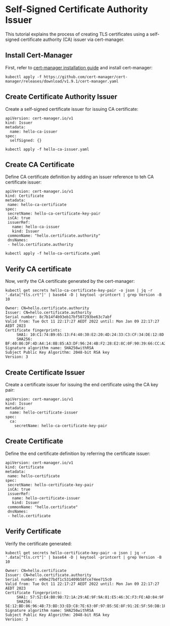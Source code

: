 # Self-Signed Certificate Authority Issuer
This tutorial explains the process of creating TLS certificates using a self-signed certificate authority (CA) issuer via cert-manager.

## Install Cert-Manager
First, refer to [cert-manager installation guide](https://cert-manager.io/v1.1-docs/installation/kubernetes/) and install cert-manager:
```
kubectl apply -f https://github.com/cert-manager/cert-manager/releases/download/v1.9.1/cert-manager.yaml
```

## Create Certificate Authority Issuer
Create a self-signed certificate issuer for issuing CA certificate:
```
apiVersion: cert-manager.io/v1
kind: Issuer
metadata:
  name: hello-ca-issuer
spec:
  selfSigned: {}
```

```
kubectl apply -f hello-ca-issuer.yaml
```

## Create CA Certificate
Define CA certificate definition by adding an issuer reference to teh CA certificate issuer:
```
apiVersion: cert-manager.io/v1
kind: Certificate
metadata:
 name: hello-ca-certificate
spec:
 secretName: hello-ca-certificate-key-pair
 isCA: true
 issuerRef:
   name: hello-ca-issuer
   kind: Issuer
 commonName: "hello.certificate.authority"
 dnsNames:
 - hello.certificate.authority
```

```
kubectl apply -f hello-ca-certificate.yaml
```

## Verify CA certificate
Now, verify the CA certificate generated by the cert-manager:
```
kubectl get secrets hello-ca-certificate-key-pair -o json | jq -r '.data["tls.crt"]' | base64 -D | keytool -printcert | grep Version -B 10
```

```
Owner: CN=hello.certificate.authority
Issuer: CN=hello.certificate.authority
Serial number: 8c7b14f4b93eb17bf507293be63c7abf
Valid from: Tue Oct 11 22:17:27 AEDT 2022 until: Mon Jan 09 22:17:27 AEDT 2023
Certificate fingerprints:
	 SHA1: 10:C1:74:B9:65:13:F4:40:30:E2:20:4D:24:33:C3:CF:34:DE:12:8D
	 SHA256: BF:40:86:DF:4D:A4:14:8B:85:A3:DF:96:24:4B:F2:28:E2:8C:0F:90:39:66:CC:A2:31:4D:16:AA:17:31:3A:82
Signature algorithm name: SHA256withRSA
Subject Public Key Algorithm: 2048-bit RSA key
Version: 3
```

## Create Certificate Issuer
Create a certificate issuer for issuing the end certificate using the CA key pair:
```
apiVersion: cert-manager.io/v1
kind: Issuer
metadata:
  name: hello-certificate-issuer
spec:
  ca:
    secretName: hello-ca-certificate-key-pair
```

## Create Certificate
Define the end certificate definition by referring the certificate issuer:
```
apiVersion: cert-manager.io/v1
kind: Certificate
metadata:
 name: hello-certificate
spec:
 secretName: hello-certificate-key-pair
 isCA: true
 issuerRef:
   name: hello-certificate-issuer
   kind: Issuer
 commonName: "hello.certificate"
 dnsNames:
 - hello.certificate
```

## Verify Certificate
Verify the certificate generated:
```
kubectl get secrets hello-certificate-key-pair -o json | jq -r '.data["tls.crt"]' | base64 -D | keytool -printcert | grep Version -B 10
```

```
Owner: CN=hello.certificate
Issuer: CN=hello.certificate.authority
Serial number: e90e27bdf1c531409b58fce74ee715c0
Valid from: Tue Oct 11 22:17:27 AEDT 2022 until: Mon Jan 09 22:17:27 AEDT 2023
Certificate fingerprints:
	 SHA1: 57:52:E4:B0:9B:72:1A:29:AE:9F:9A:81:E5:46:3C:F3:FE:AD:84:9F
	 SHA256: 5E:12:BD:86:96:4B:73:BD:33:ED:C8:7E:63:0F:97:B5:5E:8F:91:2E:5F:50:DB:1F:5F:26:2D:CF:CF:99:95:48
Signature algorithm name: SHA256withRSA
Subject Public Key Algorithm: 2048-bit RSA key
Version: 3
```